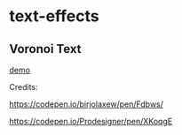 # text-effects


## Voronoi Text

[demo](https://alexadam.github.io/demos/text-effects/voronoi.html)

Credits:

https://codepen.io/birjolaxew/pen/Fdbws/

https://codepen.io/Prodesigner/pen/XKoqgE
